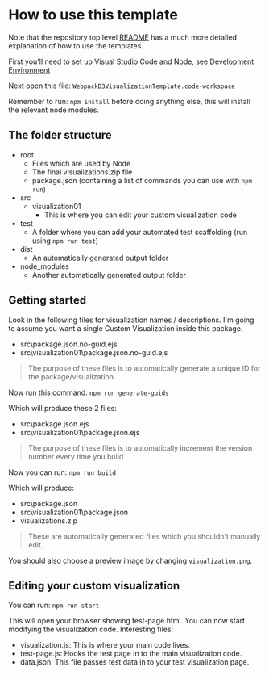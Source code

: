 # How to use this template

Note that the repository top level [README](../../README.md) has a much more detailed explanation of how to use the templates.

First you'll need to set up Visual Studio Code and Node, see [Development Environment](../../README.md#development-environment)

Next open this file: ```WebpackD3VisualizationTemplate.code-workspace```

Remember to run: ```npm install``` before doing anything else, this will install the relevant node modules.

## The folder structure

- root
  - Files which are used by Node
  - The final visualizations.zip file
  - package.json (containing a list of commands you can use with ```npm run```)
- src
  - visualization01
    - This is where you can edit your custom visualization code
- test
  - A folder where you can add your automated test scaffolding (run using ```npm run test```)
- dist
  - An automatically generated output folder
- node_modules
  - Another automatically generated output folder

## Getting started

Look in the following files for visualization names / descriptions. I'm going to assume you want a single Custom Visualization inside this package.

- src\package.json.no-guid.ejs
- src\visualization01\package.json.no-guid.ejs

> The purpose of these files is to automatically generate a unique ID for the package/visualization.

Now run this command: ```npm run generate-guids```

Which will produce these 2 files:

- src\package.json.ejs
- src\visualization01\package.json.ejs

> The purpose of these files is to automatically increment the version number every time you build

Now you can run: ```npm run build```

Which will produce:

- src\package.json
- src\visualization01\package.json
- visualizations.zip

> These are automatically generated files which you shouldn't manually edit.

You should also choose a preview image by changing ```visualization.png```.

## Editing your custom visualization

You can run: ```npm run start```

This will open your browser showing test-page.html. You can now start modifying the visualization code.
Interesting files:

- visualization.js: This is where your main code lives.
- test-page.js: Hooks the test page in to the main visualization code.
- data.json: This file passes test data in to your test visualization page.
